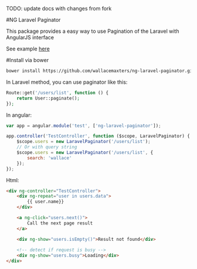 TODO: update docs with changes from fork

#NG Laravel Paginator

This package provides a easy way to use Pagination of the Laravel with AngularJS interface


See example [here](https://rawgit.com/wallacemaxters/ng-laravel-paginator/master/index.html)

#Install via bower

```bash
bower install https://github.com/wallacemaxters/ng-laravel-paginator.git
```


In Laravel method, you can use paginator like this:

```php
Route::get('/users/list', function () {        
    return User::paginate();
});
```

In angular:

```js
var app = angular.module('test', ['ng-laravel-paginator']);

app.controller('TestController', function ($scope, LaravelPaginator) {
    $scope.users = new LaravelPaginator('/users/list');
    // Or with query string
    $scope.users = new LaravelPaginator('/users/list', {
        search: 'wallace'
    });
});
```

Html:

```html
<div ng-controller="TestController">
    <div ng-repeat="user in users.data">
        {{ user.name}}
    </div>

    <a ng-click="users.next()">
        Call the next page result
    </a>

    <div ng-show="users.isEmpty()">Result not found</div>
    
    <!-- detect if request is busy -->
    <div ng-show="users.busy">Loading</div>
</div>
```


